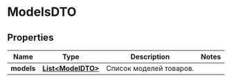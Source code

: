

# ModelsDTO

## Properties

Name | Type | Description | Notes
------------ | ------------- | ------------- | -------------
**models** | [**List&lt;ModelDTO&gt;**](ModelDTO.md) | Список моделей товаров. | 




